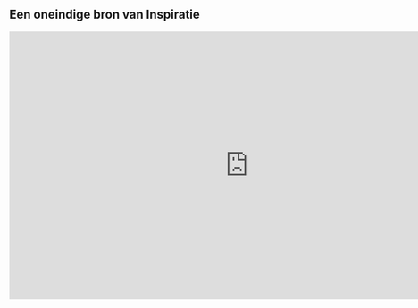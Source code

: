 ## Een oneindige bron van Inspiratie
<iframe id="player" width="853" height="480" src="http://www.youtube.com/embed/u2Tf0IlEVWo?rel=0&amp;showinfo=0&amp;enablejsapi=1&amp;playerapiid=ytplayer&amp;origin=http://bitsnbolts.nl" frameborder="0" allowfullscreen></iframe>